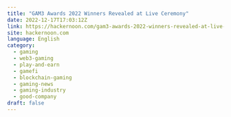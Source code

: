 ```yaml
---
title: "GAM3 Awards 2022 Winners Revealed at Live Ceremony"
date: 2022-12-17T17:03:12Z
link: https://hackernoon.com/gam3-awards-2022-winners-revealed-at-live-ceremony?source=rss&utm_medium=RSS&utm_source=news.12bit.vn
site: hackernoon.com
language: English
category:
  - gaming
  - web3-gaming
  - play-and-earn
  - gamefi
  - blockchain-gaming
  - gaming-news
  - gaming-industry
  - good-company
draft: false
---
```

